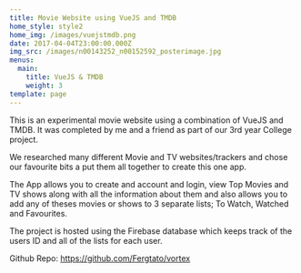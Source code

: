 ```yaml
---
title: Movie Website using VueJS and TMDB
home_style: style2
home_img: /images/vuejstmdb.png
date: 2017-04-04T23:00:00.000Z
img_src: /images/n00143252_n00152592_posterimage.jpg
menus:
  main:
    title: VueJS & TMDB
    weight: 3
template: page
---
```

This is an experimental movie website using a combination of VueJS and TMDB. It was completed by me and a friend as part of our 3rd year College project. 

We researched many different Movie and TV websites/trackers and chose our favourite bits a put them all together to create this one app.

The App allows you to create and account and login, view Top Movies and TV shows along with all the information about them and also allows you to add any of theses movies or shows to 3 separate lists; To Watch, Watched and Favourites.

The project is hosted using the Firebase database which keeps track of the users ID and all of the lists for each user.

Github Repo: <https://github.com/Fergtato/vortex>
